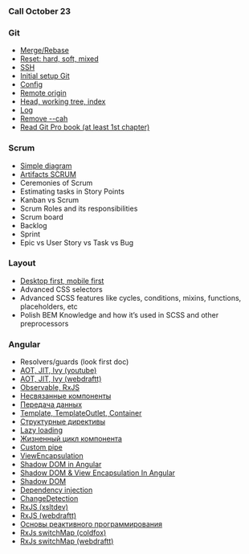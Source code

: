 ### Call October 23

### Git
- [Merge/Rebase](https://habr.com/ru/post/432420/)
- [Reset: hard, soft, mixed](https://habr.com/ru/post/203282/)
- [SSH](https://git-scm.com/book/ru/v2/Git-%D0%BD%D0%B0-%D1%81%D0%B5%D1%80%D0%B2%D0%B5%D1%80%D0%B5-%D0%93%D0%B5%D0%BD%D0%B5%D1%80%D0%B0%D1%86%D0%B8%D1%8F-%D0%BE%D1%82%D0%BA%D1%80%D1%8B%D1%82%D0%BE%D0%B3%D0%BE-SSH-%D0%BA%D0%BB%D1%8E%D1%87%D0%B0#r_generate_ssh_key)
- [Initial setup Git](https://git-scm.com/book/ru/v2/%D0%92%D0%B2%D0%B5%D0%B4%D0%B5%D0%BD%D0%B8%D0%B5-%D0%9F%D0%B5%D1%80%D0%B2%D0%BE%D0%BD%D0%B0%D1%87%D0%B0%D0%BB%D1%8C%D0%BD%D0%B0%D1%8F-%D0%BD%D0%B0%D1%81%D1%82%D1%80%D0%BE%D0%B9%D0%BA%D0%B0-Git)
- [Config](https://git-scm.com/book/ru/v2/%D0%9D%D0%B0%D1%81%D1%82%D1%80%D0%BE%D0%B9%D0%BA%D0%B0-Git-%D0%9A%D0%BE%D0%BD%D1%84%D0%B8%D0%B3%D1%83%D1%80%D0%B0%D1%86%D0%B8%D1%8F-Git)
- [Remote origin](https://git-scm.com/book/ru/v2/%D0%9E%D1%81%D0%BD%D0%BE%D0%B2%D1%8B-Git-%D0%A0%D0%B0%D0%B1%D0%BE%D1%82%D0%B0-%D1%81-%D1%83%D0%B4%D0%B0%D0%BB%D1%91%D0%BD%D0%BD%D1%8B%D0%BC%D0%B8-%D1%80%D0%B5%D0%BF%D0%BE%D0%B7%D0%B8%D1%82%D0%BE%D1%80%D0%B8%D1%8F%D0%BC%D0%B8)
- [Head, working tree, index](https://stackoverflow.com/questions/3689838/whats-the-difference-between-head-working-tree-and-index-in-git)
- [Log](https://git-scm.com/book/ru/v2/%D0%9E%D1%81%D0%BD%D0%BE%D0%B2%D1%8B-Git-%D0%9F%D1%80%D0%BE%D1%81%D0%BC%D0%BE%D1%82%D1%80-%D0%B8%D1%81%D1%82%D0%BE%D1%80%D0%B8%D0%B8-%D0%BA%D0%BE%D0%BC%D0%BC%D0%B8%D1%82%D0%BE%D0%B2)
- [Remove --cah](https://stackoverflow.com/questions/41863484/clear-git-local-cache)
- [Read Git Pro book (at least 1st chapter)](https://vk.com/doc287414320_437335251?hash=5ccc8a6824880b3fa8)

### Scrum
- [Simple diagram](https://www.pmoffice.by/wp-content/uploads/2016/06/scrum-methodology.gif)
- [Artifacts SCRUM](https://ru.wikipedia.org/wiki/SCRUM#%D0%90%D1%80%D1%82%D0%B5%D1%84%D0%B0%D0%BA%D1%82%D1%8B_SCRUM)
- Ceremonies of Scrum
- Estimating tasks in Story Points
- Kanban vs Scrum
- Scrum Roles and its responsibilities 
- Scrum board
- Backlog
- Sprint
- Epic vs User Story vs Task vs Bug

### Layout
- [Desktop first, mobile first](https://medium.com/@JuliSudi/mobile-first-design-vs-desktop-first-design-vs-element-first-design-5d1015632a61)
- Advanced CSS selectors
- Advanced SCSS features like cycles, conditions, mixins, functions, placeholders, etc
- Polish BEM Knowledge and how it’s used in SCSS and other preprocessors

### Angular
- Resolvers/guards (look first doc)
- [AOT, JIT, Ivy (youtube)](https://www.youtube.com/watch?v=8fUKZm6WOxY)
- [AOT, JIT, Ivy (webdraftt)](https://webdraftt.com/tutorial/angular-compilation)
- [Observable, RxJS](https://metanit.com/web/angular2/6.2.php)
- [Несвязанные компоненты](https://habr.com/ru/post/471100/)
- [Передача данных](https://webdraftt.com/tutorial/components-communication)
- [Template, TemplateOutlet, Container](http://coldfox.ru/article/5c82d887bbf20e61c12c7349/%D0%94%D0%B8%D1%80%D0%B5%D0%BA%D1%82%D0%B8%D0%B2%D1%8B-ng-template-ngTemplateOutlet-%D0%B8-ng-container)
- [Структурные директивы](https://metanit.com/web/angular2/3.5.php)
- [Lazy loading](https://habr.com/ru/company/ruvds/blog/484618/)
- [Жизненный цикл компонента](https://webdraftt.com/tutorial/component-lifecycle)
- [Custom pipe](https://metanit.com/web/angular2/8.2.php)
- [ViewEncapsulation](https://dev.to/monicafidalgo/what-is-viewencapsulation-in-angular-470o)
- [Shadow DOM in Angular](https://dev.to/ummeq/shadow-dom-in-angular-j08)
- [Shadow DOM & View Encapsulation In Angular](https://www.aanchalgarg.com/2019/09/shadow-dom-view-encapsulation-in-angular.html)
- [Shadow DOM](https://learn.javascript.ru/shadow-dom)
- [Dependency injection](https://xsltdev.ru/angular/tutorial/dependency-injection/)
- [ChangeDetection](https://webdraftt.com/tutorial/angular-change-detection)
- [RxJS (xsltdev)](https://xsltdev.ru/angular/tutorial/angular-and-rxjs/)
- [RxJS (webdraftt)](https://webdraftt.com/tutorial/rxjs/about)
- [Основы реактивного программирования](https://habr.com/ru/post/438642/)
- [RxJs switchMap (coldfox)](http://coldfox.ru/article/5c97ea53b6d53761471fcb91/%D0%9A%D0%B0%D0%BA-%D1%80%D0%B0%D0%B1%D0%BE%D1%82%D0%B0%D0%B5%D1%82-%D0%BE%D0%BF%D0%B5%D1%80%D0%B0%D1%82%D0%BE%D1%80-RxJs-switchMap)
- [RxJs switchMap (webdraftt)](https://webdraftt.com/tutorial/rxjs/switchMap)
